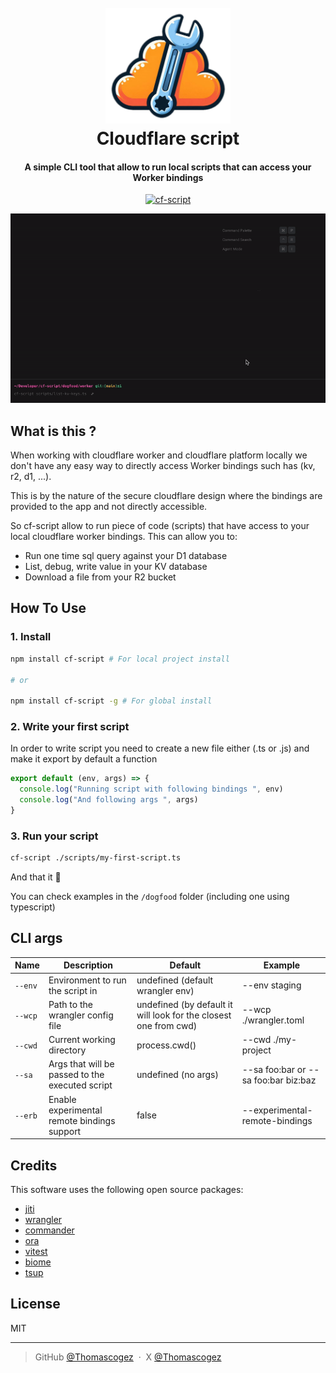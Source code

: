 
<h1 align="center">
  <br>
  <img src="./assets/logo.png" alt="cf-script-logo" width="200">
  <br>
  Cloudflare script
  <br>
</h1>

<h4 align="center">A simple CLI tool that allow to run local scripts that can access your Worker bindings</h4>

<p align="center">
  <a href="https://badge.fury.io/js/cf-script">
    <img src="https://badge.fury.io/js/cf-script.svg" alt="cf-script">
  </a>

</p>

![screenshot](./assets/demo.gif)

## What is this ?

When working with cloudflare worker and cloudflare platform locally we don't have any easy way to directly access
Worker bindings such has (kv, r2, d1, ...).

This is by the nature of the secure cloudflare design where the bindings are provided to the app and not directly accessible.

So cf-script allow to run piece of code (scripts) that have access to your local cloudflare worker bindings. This can allow you to:

- Run one time sql query against your D1 database
- List, debug, write value in your KV database
- Download a file from your R2 bucket

## How To Use

### 1. Install

```bash
npm install cf-script # For local project install

# or

npm install cf-script -g # For global install
```

### 2. Write your first script

In order to write script you need to create a new file either (.ts or .js) and make it export by default a function

```ts
export default (env, args) => {
  console.log("Running script with following bindings ", env)
  console.log("And following args ", args)
}
```

### 3. Run your script

```bash
cf-script ./scripts/my-first-script.ts
```

And that it 🎉

You can check examples in the `/dogfood` folder (including one using typescript)

## CLI args

| Name | Description | Default | Example |
| --- | --- | --- | --- |
| `--env` | Environment to run the script in | undefined (default wrangler env) | --env staging |
| `--wcp` | Path to the wrangler config file | undefined (by default it will look for the closest one from cwd) | --wcp ./wrangler.toml |
| `--cwd` | Current working directory | process.cwd() | --cwd ./my-project |
| `--sa` | Args that will be passed to the executed script | undefined (no args) | --sa foo:bar or --sa foo:bar biz:baz |
| `--erb` | Enable experimental remote bindings support | false | --experimental-remote-bindings |

## Credits

This software uses the following open source packages:

- [jiti](https://github.com/unjs/jiti)
- [wrangler](https://github.com/cloudflare/workers-sdk)
- [commander](https://github.com/tj/commander.js)
- [ora](https://github.com/sindresorhus/ora)
- [vitest](https://github.com/vitest-dev/vitest)
- [biome](https://github.com/biomejs/biome)
- [tsup](https://github.com/egoist/tsup)

## License

MIT

---

> GitHub [@Thomascogez](https://github.com/Thomascogez) &nbsp;&middot;&nbsp;
> X [@Thomascogez](https://x.com/ThomasCogez)
